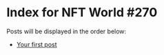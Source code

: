 # Index for NFT World #270
Posts will be displayed in the order below:

- [Your first post](./001-first.md)

